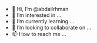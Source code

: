 - 👋 Hi, I’m @abdailrhman
- 👀 I’m interested in ...
- 🌱 I’m currently learning ...
- 💞️ I’m looking to collaborate on ...
- 📫 How to reach me ...

<!---
abdailrhman/abdailrhman is a ✨ special ✨ repository because its `README.md` (this file) appears on your GitHub profile.
You can click the Preview link to take a look at your changes.
--->
